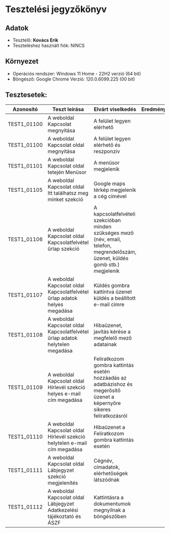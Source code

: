 # Tesztelési jegyzőkönyv

## Adatok

- Tesztelő: __Kovács Erik__
- Teszteléshez használt fiók: NINCS

## Környezet

- Operációs rendszer: Windows 11 Home - 22H2 verzió (64 bit) 
- Böngésző: Google Chrome Verzió: 120.0.6099.225 (00 bit)

## Tesztesetek:

| Azonosító | Teszt leírása | Elvárt viselkedés | Eredmény |
|-----------|---------------|-------------------|----------|
| TEST1_01100 | A weboldal Kapcsolat megnyitása | A felület legyen elérhető |   |
| TEST1_01100 | A weboldal Kapcsolat oldal megnyitása | A felület legyen elérhető és reszponzív |  |
| TEST1_01101 | A weboldal Kapcsolat oldal tetején Menüsor | A menüsor megjelenik |  |
| TEST1_01105 | A weboldal Kapcsolat oldal Itt találhatsz meg minket szekció | Google maps térkép megjelenik a cég címével |  |
| TEST1_01106 | A weboldal Kapcsolat oldal Kapcsolatfelvétel űrlap szekció |A kapcsolatfelvételi szekcióban minden szükséges mező (név, email, telefon, megrendelőszám, üzenet, küldés gomb stb.) megjelenik |  |
| TEST1_01107 | A weboldal Kapcsolat oldal Kapcsolatfelvétel űrlap adatok helyes megadása | Küldés gombra kattintva üzenet küldés a beállított e-mail címre |  |
| TEST1_01108 | A weboldal Kapcsolat oldal Kapcsolatfelvétel űrlap adatok helytelen megadása | Hibaüzenet, javítás kérése a megfelelő mező adatainak |  |
| TEST1_01109 | A weboldal Kapcsolat oldal Hírlevél szekció helyes e-mail cím megadása | Feliratkozom gombra kattintás esetén hozzáadás az adatbázishoz és megerősítő üzenet a képernyőre sikeres feliratkozásról |  |
| TEST1_01110 | A weboldal Kapcsolat oldal Hírlevél szekció helytelen e-mail cím megadása | Hibaüzenet a Feliratkozom gombra kattintás esetén |  |
| TEST1_01111 | A weboldal Kapcsolat oldal Lábjegyzet szekció megjelenítés | Cégnév, címadatok, elérhetőségek látszódnak |  |
| TEST1_01112 | A weboldal Kapcsolat oldal Lábjegyzet Adatkezelési tájékoztató és ÁSZF | Kattintásra a dokumentumok megnyílnak a böngészőben |  |
